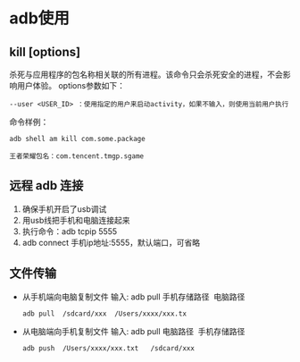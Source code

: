# adb使用
## kill \[options] <PACKAGE>
杀死与应用程序的包名称相关联的所有进程。该命令只会杀死安全的进程，不会影响用户体验。 
options参数如下：

    --user <USER_ID> ：使用指定的用户来启动activity，如果不输入，则使用当前用户执行
命令样例：

    adb shell am kill com.some.package
    
    王者荣耀包名：com.tencent.tmgp.sgame
## 远程 adb 连接
1. 确保手机开启了usb调试
2. 用usb线把手机和电脑连接起来
3. 执行命令：adb tcpip 5555
4. adb connect 手机ip地址:5555，默认端口，可省略
## 文件传输
+ 从手机端向电脑复制文件
输入: adb pull 手机存储路径  电脑路径

    `adb pull  /sdcard/xxx  /Users/xxxx/xxx.tx`
+ 从电脑端向手机复制文件
输入: adb pull 电脑路径  手机存储路径 

    `adb push  /Users/xxxx/xxx.txt   /sdcard/xxx`